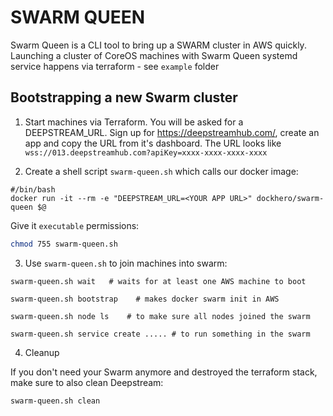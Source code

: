# SWARM QUEEN

Swarm Queen is a CLI tool to bring up a SWARM cluster in AWS quickly.
Launching a cluster of CoreOS machines with Swarm Queen systemd service happens via terraform - see `example` folder

## Bootstrapping a new Swarm cluster

1. Start machines via Terraform. You will be asked for a DEEPSTREAM_URL.
Sign up for https://deepstreamhub.com/, create an app and copy the URL from it's dashboard.
The URL looks like `wss://013.deepstreamhub.com?apiKey=xxxx-xxxx-xxxx-xxxx`

2. Create a shell script `swarm-queen.sh` which calls our docker image:

```
#/bin/bash
docker run -it --rm -e "DEEPSTREAM_URL=<YOUR APP URL>" dockhero/swarm-queen $@
```

Give it `executable` permissions:

```bash
chmod 755 swarm-queen.sh
```

3. Use `swarm-queen.sh` to join machines into swarm:

```
swarm-queen.sh wait   # waits for at least one AWS machine to boot

swarm-queen.sh bootstrap    # makes docker swarm init in AWS

swarm-queen.sh node ls    # to make sure all nodes joined the swarm

swarm-queen.sh service create ..... # to run something in the swarm
```

4. Cleanup

If you don't need your Swarm anymore and destroyed the terraform stack, make sure to also clean Deepstream:

```
swarm-queen.sh clean   
```
